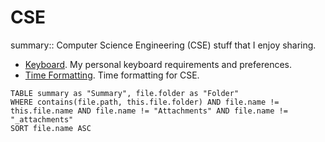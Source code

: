 # CSE

summary:: Computer Science Engineering (CSE) stuff that I enjoy sharing.

- [Keyboard](Keyboard.md). My personal keyboard requirements and preferences.
- [Time Formatting](TimeFormatting.md). Time formatting for CSE.

```dataview
TABLE summary as "Summary", file.folder as "Folder"
WHERE contains(file.path, this.file.folder) AND file.name != this.file.name AND file.name != "Attachments" AND file.name != "_attachments"
SORT file.name ASC
```
